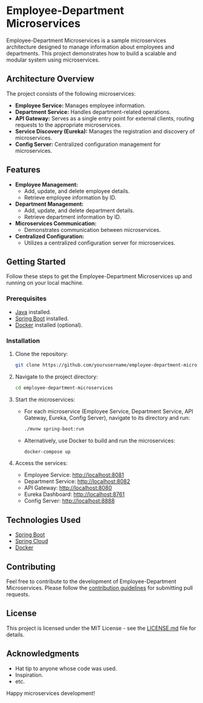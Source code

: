 # Employee-Department Microservices

Employee-Department Microservices is a sample microservices architecture designed to manage information about employees and departments. This project demonstrates how to build a scalable and modular system using microservices.

## Architecture Overview

The project consists of the following microservices:

- **Employee Service:** Manages employee information.
- **Department Service:** Handles department-related operations.
- **API Gateway:** Serves as a single entry point for external clients, routing requests to the appropriate microservices.
- **Service Discovery (Eureka):** Manages the registration and discovery of microservices.
- **Config Server:** Centralized configuration management for microservices.

## Features

- **Employee Management:**
  - Add, update, and delete employee details.
  - Retrieve employee information by ID.
- **Department Management:**
  - Add, update, and delete department details.
  - Retrieve department information by ID.
- **Microservices Communication:**
  - Demonstrates communication between microservices.
- **Centralized Configuration:**
  - Utilizes a centralized configuration server for microservices.

## Getting Started

Follow these steps to get the Employee-Department Microservices up and running on your local machine.

### Prerequisites

- [Java](https://www.oracle.com/java/) installed.
- [Spring Boot](https://spring.io/projects/spring-boot) installed.
- [Docker](https://www.docker.com/) installed (optional).

### Installation

1. Clone the repository:

    ```bash
    git clone https://github.com/yourusername/employee-department-microservices.git
    ```

2. Navigate to the project directory:

    ```bash
    cd employee-department-microservices
    ```

3. Start the microservices:

    - For each microservice (Employee Service, Department Service, API Gateway, Eureka, Config Server), navigate to its directory and run:

        ```bash
        ./mvnw spring-boot:run
        ```

    - Alternatively, use Docker to build and run the microservices:

        ```bash
        docker-compose up
        ```

4. Access the services:

    - Employee Service: [http://localhost:8081](http://localhost:8081)
    - Department Service: [http://localhost:8082](http://localhost:8082)
    - API Gateway: [http://localhost:8080](http://localhost:8080)
    - Eureka Dashboard: [http://localhost:8761](http://localhost:8761)
    - Config Server: [http://localhost:8888](http://localhost:8888)

## Technologies Used

- [Spring Boot](https://spring.io/projects/spring-boot)
- [Spring Cloud](https://spring.io/projects/spring-cloud)
- [Docker](https://www.docker.com/)

## Contributing

Feel free to contribute to the development of Employee-Department Microservices. Please follow the [contribution guidelines](CONTRIBUTING.md) for submitting pull requests.

## License

This project is licensed under the MIT License - see the [LICENSE.md](LICENSE.md) file for details.

## Acknowledgments

- Hat tip to anyone whose code was used.
- Inspiration.
- etc.

Happy microservices development!
